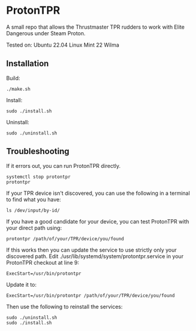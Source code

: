 # ProtonTPR
A small repo that allows the Thrustmaster TPR rudders to work with Elite Dangerous under Steam Proton.

Tested on:
Ubuntu 22.04
Linux Mint 22 Wilma

## Installation

Build:
```
./make.sh
```

Install:
```
sudo ./install.sh
```

Uninstall:
```
sudo ./uninstall.sh
```

## Troubleshooting

If it errors out, you can run ProtonTPR directly.

```
systemctl stop protontpr
protontpr

```

If your TPR device isn't discovered, you can use the following in a terminal to find what you have:

```
ls /dev/input/by-id/
```

If you have a good candidate for your device, you can test ProtonTPR with your direct path using:

```protontpr /path/of/your/TPR/device/you/found```

If this works then you can update the service to use strictly only your discovered path.  Edit ./usr/lib/systemd/system/protontpr.service in your ProtonTPR checkout at line 9:

```ExecStart=/usr/bin/protontpr```

Update it to:

```ExecStart=/usr/bin/protontpr /path/of/your/TPR/device/you/found```

Then use the following to reinstall the services:
```
sudo ./uninstall.sh
sudo ./install.sh
```

